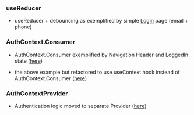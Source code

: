 ### useReducer
* useReducer + debouncing as exemplified by simple [Login](https://github.com/rudnickimaciej/react-complete-guide/blob/sideEffects_reducers_contextapi/react-complete-guide/src/components/Login/Login.js) page (email + phone)  


### AuthContext.Consumer 
* AuthContext.Consumer exemplified by Navigation Header and LoggedIn state ([here](https://github.com/rudnickimaciej/react-complete-guide/commit/604b346966dd261fc59043a44856cdb77deb4e19))

- the above example but refactored to use useContext hook instead of AuthContext.Consumer ([here](https://github.com/rudnickimaciej/react-complete-guide/commit/cd68c1614f623dfcd499779d6d516114721d13dd))


### AuthContextProvider
- Authentication logic moved to separate Provider ([here](https://github.com/rudnickimaciej/react-complete-guide/commit/08344bb0affd26c8b0607b3cd878f2fb54600d8b#diff-e6045823a5fa50d98273de5dea5c66f3ab39bc0cb6d7e808268c5804141db0de))
